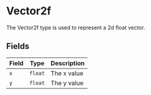 # Vector2f

The Vector2f type is used to represent a 2d float vector.

## Fields

| Field | Type    | Description |
|-------|---------|-------------|
| `x`   | `float` | The x value |
| `y`   | `float` | The y value |